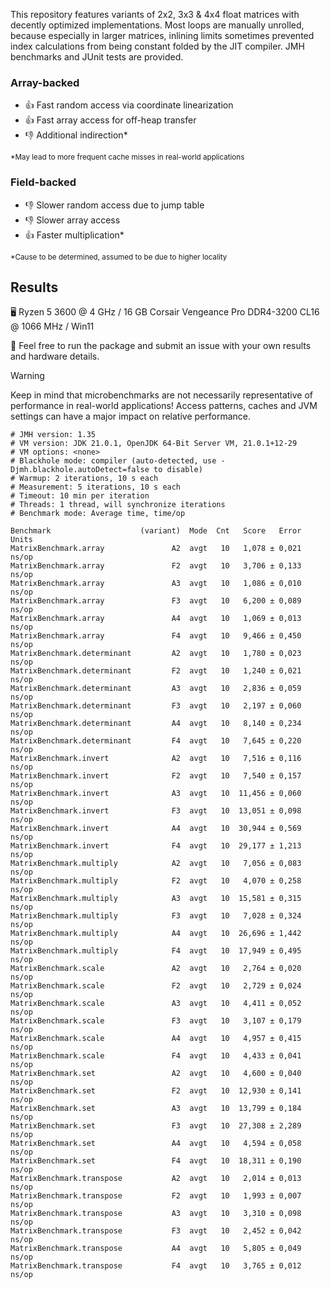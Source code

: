 This repository features variants of 2x2, 3x3 & 4x4 float matrices with decently optimized implementations. Most loops are manually unrolled, because especially in larger matrices, inlining limits sometimes prevented index calculations from being constant folded by the JIT compiler. JMH benchmarks and JUnit tests are provided.

### Array-backed
- 👍 Fast random access via coordinate linearization
- 👍 Fast array access for off-heap transfer
- 👎 Additional indirection*

<sub>*May lead to more frequent cache misses in real-world applications</sub>

### Field-backed
- 👎 Slower random access due to jump table
- 👎 Slower array access
- 👍 Faster multiplication*

<sub>*Cause to be determined, assumed to be due to higher locality</sub>

## Results
🖥️ Ryzen 5 3600 @ 4 GHz / 16 GB Corsair Vengeance Pro DDR4-3200 CL16 @ 1066 MHz / Win11

📩 Feel free to run the package and submit an issue with your own results and hardware details.

> [!WARNING]
> Keep in mind that microbenchmarks are not necessarily representative of performance in real-world applications! Access patterns, caches and JVM settings can have a major impact on relative performance.
```
# JMH version: 1.35
# VM version: JDK 21.0.1, OpenJDK 64-Bit Server VM, 21.0.1+12-29
# VM options: <none>
# Blackhole mode: compiler (auto-detected, use -Djmh.blackhole.autoDetect=false to disable)
# Warmup: 2 iterations, 10 s each
# Measurement: 5 iterations, 10 s each
# Timeout: 10 min per iteration
# Threads: 1 thread, will synchronize iterations
# Benchmark mode: Average time, time/op

Benchmark                    (variant)  Mode  Cnt   Score   Error  Units
MatrixBenchmark.array               A2  avgt   10   1,078 ± 0,021  ns/op
MatrixBenchmark.array               F2  avgt   10   3,706 ± 0,133  ns/op
MatrixBenchmark.array               A3  avgt   10   1,086 ± 0,010  ns/op
MatrixBenchmark.array               F3  avgt   10   6,200 ± 0,089  ns/op
MatrixBenchmark.array               A4  avgt   10   1,069 ± 0,013  ns/op
MatrixBenchmark.array               F4  avgt   10   9,466 ± 0,450  ns/op
MatrixBenchmark.determinant         A2  avgt   10   1,780 ± 0,023  ns/op
MatrixBenchmark.determinant         F2  avgt   10   1,240 ± 0,021  ns/op
MatrixBenchmark.determinant         A3  avgt   10   2,836 ± 0,059  ns/op
MatrixBenchmark.determinant         F3  avgt   10   2,197 ± 0,060  ns/op
MatrixBenchmark.determinant         A4  avgt   10   8,140 ± 0,234  ns/op
MatrixBenchmark.determinant         F4  avgt   10   7,645 ± 0,220  ns/op
MatrixBenchmark.invert              A2  avgt   10   7,516 ± 0,116  ns/op
MatrixBenchmark.invert              F2  avgt   10   7,540 ± 0,157  ns/op
MatrixBenchmark.invert              A3  avgt   10  11,456 ± 0,060  ns/op
MatrixBenchmark.invert              F3  avgt   10  13,051 ± 0,098  ns/op
MatrixBenchmark.invert              A4  avgt   10  30,944 ± 0,569  ns/op
MatrixBenchmark.invert              F4  avgt   10  29,177 ± 1,213  ns/op
MatrixBenchmark.multiply            A2  avgt   10   7,056 ± 0,083  ns/op
MatrixBenchmark.multiply            F2  avgt   10   4,070 ± 0,258  ns/op
MatrixBenchmark.multiply            A3  avgt   10  15,581 ± 0,315  ns/op
MatrixBenchmark.multiply            F3  avgt   10   7,028 ± 0,324  ns/op
MatrixBenchmark.multiply            A4  avgt   10  26,696 ± 1,442  ns/op
MatrixBenchmark.multiply            F4  avgt   10  17,949 ± 0,495  ns/op
MatrixBenchmark.scale               A2  avgt   10   2,764 ± 0,020  ns/op
MatrixBenchmark.scale               F2  avgt   10   2,729 ± 0,024  ns/op
MatrixBenchmark.scale               A3  avgt   10   4,411 ± 0,052  ns/op
MatrixBenchmark.scale               F3  avgt   10   3,107 ± 0,179  ns/op
MatrixBenchmark.scale               A4  avgt   10   4,957 ± 0,415  ns/op
MatrixBenchmark.scale               F4  avgt   10   4,433 ± 0,041  ns/op
MatrixBenchmark.set                 A2  avgt   10   4,600 ± 0,040  ns/op
MatrixBenchmark.set                 F2  avgt   10  12,930 ± 0,141  ns/op
MatrixBenchmark.set                 A3  avgt   10  13,799 ± 0,184  ns/op
MatrixBenchmark.set                 F3  avgt   10  27,308 ± 2,289  ns/op
MatrixBenchmark.set                 A4  avgt   10   4,594 ± 0,058  ns/op
MatrixBenchmark.set                 F4  avgt   10  18,311 ± 0,190  ns/op
MatrixBenchmark.transpose           A2  avgt   10   2,014 ± 0,013  ns/op
MatrixBenchmark.transpose           F2  avgt   10   1,993 ± 0,007  ns/op
MatrixBenchmark.transpose           A3  avgt   10   3,310 ± 0,098  ns/op
MatrixBenchmark.transpose           F3  avgt   10   2,452 ± 0,042  ns/op
MatrixBenchmark.transpose           A4  avgt   10   5,805 ± 0,049  ns/op
MatrixBenchmark.transpose           F4  avgt   10   3,765 ± 0,012  ns/op
```